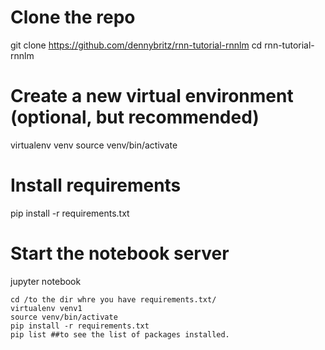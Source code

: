 # Clone the repo
git clone https://github.com/dennybritz/rnn-tutorial-rnnlm
cd rnn-tutorial-rnnlm

# Create a new virtual environment (optional, but recommended)
virtualenv venv
source venv/bin/activate

# Install requirements
pip install -r requirements.txt
# Start the notebook server
jupyter notebook



```
cd /to the dir whre you have requirements.txt/
virtualenv venv1   
source venv/bin/activate
pip install -r requirements.txt
pip list ##to see the list of packages installed.

```